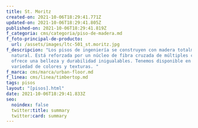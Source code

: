 ```yaml
---
title: St. Moritz
created-on: 2021-10-06T18:29:41.771Z
updated-on: 2021-10-06T18:29:41.805Z
published-on: 2021-10-06T18:29:41.819Z
f_categoria: cms/categoria/piso-de-madera.md
f_foto-principal-de-producto:
  url: /assets/images/ltc-501_st.moritz.jpg
f_descripcion: "Los pisos de ingeniería se construyen con madera totalmente
  natural. Está reforzada por un núcleo de fibra cruzada de múltiples capas, que
  ofrece una belleza y durabilidad inigualables. Tenemos disponible en una
  variedad de colores y texturas. "
f_marca: cms/marca/urban-floor.md
f_linea: cms/linea/timbertop.md
tags: pisos
layout: "[pisos].html"
date: 2021-10-06T18:29:41.833Z
seo:
  noindex: false
  twitter:title: summary
  twitter:card: summary
---
```

